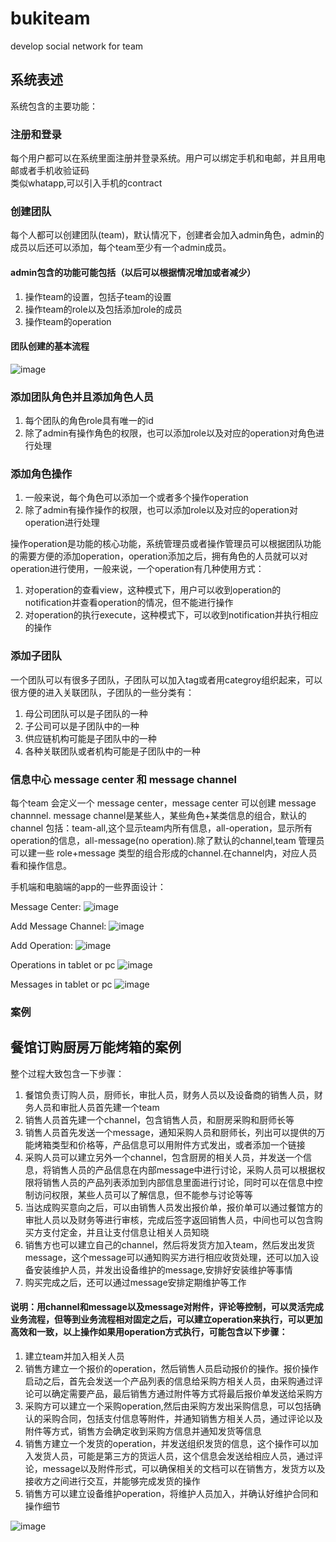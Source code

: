 # bukiteam
develop social network for team
## 系统表述
系统包含的主要功能：
### 注册和登录
每个用户都可以在系统里面注册并登录系统。用户可以绑定手机和电邮，并且用电邮或者手机收验证码<br />
类似whatapp,可以引入手机的contract
### 创建团队
每个人都可以创建团队(team)，默认情况下，创建者会加入admin角色，admin的成员以后还可以添加，每个team至少有一个admin成员。
#### admin包含的功能可能包括（以后可以根据情况增加或者减少）
<ol>
  <li>操作team的设置，包括子team的设置</li>
  <li>操作team的role以及包括添加role的成员</li>
  <li>操作team的operation</li>
</ol>

#### 团队创建的基本流程
![image](https://user-images.githubusercontent.com/3657139/214242946-c26bf1aa-9056-487d-a707-fed986c9347f.png)


### 添加团队角色并且添加角色人员
<ol>
  <li>每个团队的角色role具有唯一的id</li>
  <li>除了admin有操作角色的权限，也可以添加role以及对应的operation对角色进行处理</li>
</ol>

### 添加角色操作
<ol>
  <li>一般来说，每个角色可以添加一个或者多个操作operation</li>
  <li>除了admin有操作操作的权限，也可以添加role以及对应的operation对operation进行处理</li>
</ol>

操作operation是功能的核心功能，系统管理员或者操作管理员可以根据团队功能的需要方便的添加operation，operation添加之后，拥有角色的人员就可以对operation进行使用，一般来说，一个operation有几种使用方式：
<ol>
  <li>对operation的查看view，这种模式下，用户可以收到operation的notification并查看operation的情况，但不能进行操作</li>
  <li>对operation的执行execute，这种模式下，可以收到notification并执行相应的操作</li>
</ol>


### 添加子团队
一个团队可以有很多子团队，子团队可以加入tag或者用categroy组织起来，可以很方便的进入关联团队，子团队的一些分类有：
<ol>
  <li>母公司团队可以是子团队的一种</li>
  <li>子公司可以是子团队中的一种</li>
  <li>供应链机构可能是子团队中的一种</li>
  <li>各种关联团队或者机构可能是子团队中的一种</li>
</ol>

### 信息中心 message center 和 message channel
每个team 会定义一个 message center，message center 可以创建 message channnel. message channel是某些人，某些角色+某类信息的组合，默认的channel 包括：team-all,这个显示team内所有信息，all-operation，显示所有operation的信息，all-message(no operation).除了默认的channel,team 管理员可以建一些 role+message 类型的组合形成的channel.在channel内，对应人员看和操作信息。

手机端和电脑端的app的一些界面设计：

Message Center:
![image](https://user-images.githubusercontent.com/3657139/214238271-1fd762df-69c6-4968-b61f-ac9fb0e865d7.png)

Add Message Channel:
![image](https://user-images.githubusercontent.com/3657139/209528751-44c04c27-cbaf-4190-9e9c-2def0325afe2.png)

Add Operation:
![image](https://user-images.githubusercontent.com/3657139/209610931-53fbfbcb-140a-4aaf-a2f6-3417d98b6701.png)

Operations in tablet or pc
![image](https://user-images.githubusercontent.com/3657139/210072519-52c80c72-9b20-4878-87c5-4c52efb186df.png)

Messages in tablet or pc
![image](https://user-images.githubusercontent.com/3657139/210126844-a19dbfc5-2895-4847-92ea-a8401597c2e7.png)



### 案例

## 餐馆订购厨房万能烤箱的案例
整个过程大致包含一下步骤：
<ol>
  <li>餐馆负责订购人员，厨师长，审批人员，财务人员以及设备商的销售人员，财务人员和审批人员首先建一个team</li>
  <li>销售人员首先建一个channel，包含销售人员，和厨房采购和厨师长等</li>
  <li>销售人员首先发送一个message，通知采购人员和厨师长，列出可以提供的万能烤箱类型和价格等，产品信息可以用附件方式发出，或者添加一个链接</li>
  <li>采购人员可以建立另外一个channel，包含厨房的相关人员，并发送一个信息，将销售人员的产品信息在内部message中进行讨论，采购人员可以根据权限将销售人员的产品列表添加到内部信息里面进行讨论，同时可以在信息中控制访问权限，某些人员可以了解信息，但不能参与讨论等等</li>
  <li>当达成购买意向之后，可以由销售人员发出报价单，报价单可以通过餐馆方的审批人员以及财务等进行审核，完成后签字返回销售人员，中间也可以包含购买方支付定金，并且让支付信息让相关人员知晓</li>
  <li>销售方也可以建立自己的channel，然后将发货方加入team，然后发出发货message，这个message可以通知购买方进行相应收货处理，还可以加入设备安装维护人员，并发出设备维护的message,安排好安装维护等事情</li>
  <li>购买完成之后，还可以通过message安排定期维护等工作</li>
</ol>

#### 说明：用channel和message以及message对附件，评论等控制，可以灵活完成业务流程，但等到业务流程相对固定之后，可以建立operation来执行，可以更加高效和一致，以上操作如果用operation方式执行，可能包含以下步骤：

<ol>
  <li>建立team并加入相关人员</li>
  <li>销售方建立一个报价的operation，然后销售人员启动报价的操作。报价操作启动之后，首先会发送一个产品列表的信息给采购方相关人员，由采购通过评论可以确定需要产品，最后销售方通过附件等方式将最后报价单发送给采购方</li>
  <li>采购方可以建立一个采购operation,然后由采购方发出采购信息，可以包括确认的采购合同，包括支付信息等附件，并通知销售方相关人员，通过评论以及附件等方式，销售方会确定收到采购方信息并通知发货等信息</li>
  <li>销售方建立一个发货的operation，并发送组织发货的信息，这个操作可以加入发货人员，可能是第三方的货运人员，这个信息会发送给相应人员，通过评论，message以及附件形式，可以确保相关的文档可以在销售方，发货方以及接收方之间进行交互，并能够完成发货的操作</li>
  <li>销售方可以建立设备维护operation，将维护人员加入，并确认好维护合同和操作细节</li>
</ol>

![image](https://user-images.githubusercontent.com/3657139/209620706-e26008ee-678b-40b6-825f-689bc5da13e7.png)



